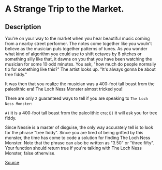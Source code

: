 # A Strange Trip to the Market.

## Description

You're on your way to the market when you hear beautiful music coming from
a nearby street performer. The notes come together like you wouln't believe
as the musician puts together patterns of tunes. As you wonder what kind of
algorithm you could use to shift octaves by 8 pitches or something silly like
that, it dawns on you that you have been watching the musician for some 10 odd
minutes. You ask, "how much do people normally tip for something like this?"
The artist looks up. "It's always gonna be about tree fiddy."

It was then that you realize the musician was a 400-foot tall beast from the
paleolithic era! The Loch Ness Monster almost tricked you!

There are only `2` guaranteed ways to tell if you are speaking to `The Loch Ness Monster`:

`A)` it is a 400-foot tall beast from the paleolithic era; 
`B)` it will ask you for tree fiddy.

Since Nessie is a master of disguise, the only way accurately tell is to look
for the phrase "tree fiddy". Since you are tired of being grifted by this monster,
the time has come to code a solution for finding The Loch Ness Monster. Note that
the phrase can also be written as "3.50" or "three fifty". Your function should
return true if you're talking with The Loch Ness Monster, false otherwise.

[Source](https://www.codewars.com/kata/55ccdf1512938ce3ac000056)